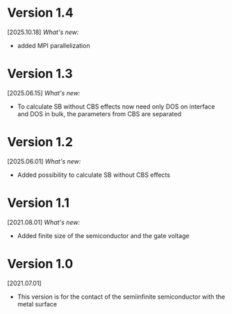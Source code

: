 #  Version 1.4
[2025.10.18] *What's new:*
- added MPI parallelization 

#  Version 1.3
[2025.06.15] *What's new:*
- To calculate SB without CBS effects now need only DOS on interface and DOS in bulk, the parameters from CBS are separated 

#  Version 1.2
[2025.06.01] *What's new:*
- Added possibility to calculate SB without CBS effects 

#  Version 1.1
[2021.08.01] *What's new:*
- Added finite size of the semiconductor and the gate voltage

#  Version 1.0
[2021.07.01]
- This version is for the contact of the semiinfinite semiconductor with the metal surface
  
